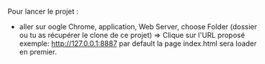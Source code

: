 Pour lancer le projet : 
- aller sur oogle Chrome, application, Web Server, choose Folder (dossier ou tu as récupérer le clone de ce projet) => Clique sur l'URL proposé exemple: http://127.0.0.1:8887 par default la page index.html sera loader en premier.